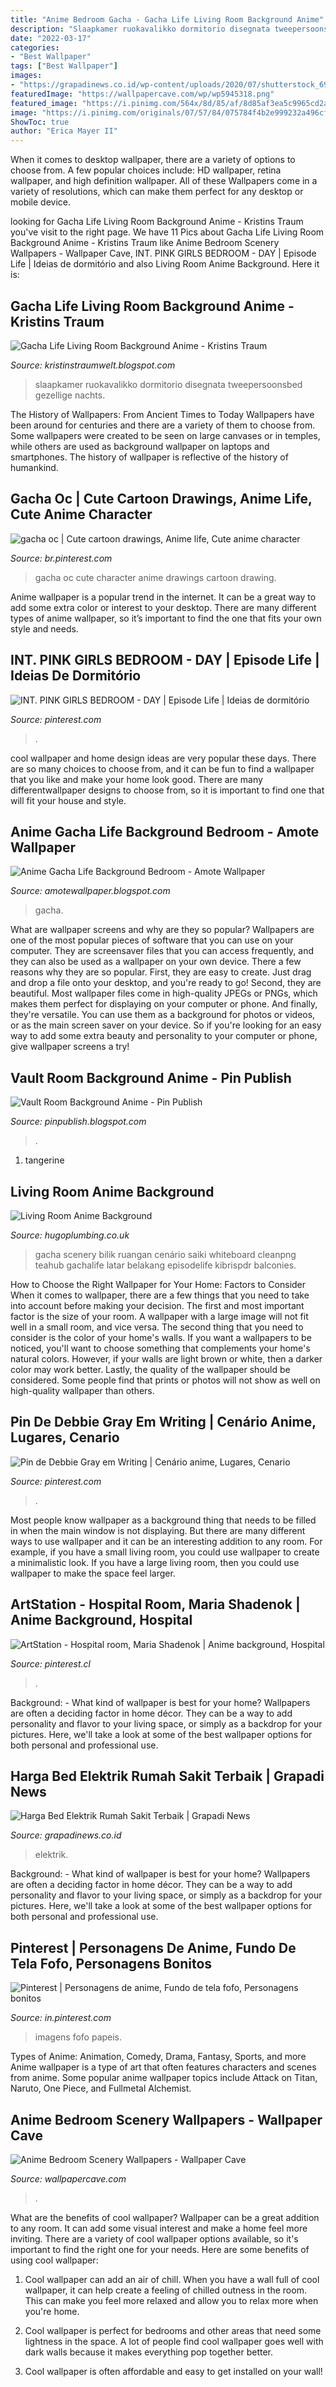 ```yaml
---
title: "Anime Bedroom Gacha - Gacha Life Living Room Background Anime"
description: "Slaapkamer ruokavalikko dormitorio disegnata tweepersoonsbed gezellige nachts"
date: "2022-03-17"
categories:
- "Best Wallpaper"
tags: ["Best Wallpaper"]
images:
- "https://grapadinews.co.id/wp-content/uploads/2020/07/shutterstock_690946096.jpg"
featuredImage: "https://wallpapercave.com/wp/wp5945318.png"
featured_image: "https://i.pinimg.com/564x/8d/85/af/8d85af3ea5c9965cd2a4ae1066c6e90c.jpg"
image: "https://i.pinimg.com/originals/07/57/84/075784f4b2e999232a496cf2d78cafcc.jpg"
ShowToc: true
author: "Erica Mayer II"
---
```



When it comes to desktop wallpaper, there are a variety of options to choose from. A few popular choices include: HD wallpaper, retina wallpaper, and high definition wallpaper. All of these Wallpapers come in a variety of resolutions, which can make them perfect for any desktop or mobile device. 

	

		
looking for Gacha Life Living Room Background Anime - Kristins Traum you've visit to the right page. We have 11 Pics about Gacha Life Living Room Background Anime - Kristins Traum like Anime Bedroom Scenery Wallpapers - Wallpaper Cave, INT. PINK GIRLS BEDROOM - DAY | Episode Life | Ideias de dormitório and also Living Room Anime Background. Here it is:
		
    
## Gacha Life Living Room Background Anime - Kristins Traum

<img loading=lazy src="https://i.pinimg.com/originals/ff/07/7a/ff077a2bf4ff1112312ffb426d000040.jpg" onerror="this.onerror=null;this.src='https://tse3.mm.bing.net/th?id=OIP.V3DoEOTC5qxb2ASKdbLt9QHaDU&amp;pid=15.1';" alt="Gacha Life Living Room Background Anime - Kristins Traum">

_Source: kristinstraumwelt.blogspot.com_

>slaapkamer ruokavalikko dormitorio disegnata tweepersoonsbed gezellige nachts. 

	

The History of Wallpapers: From Ancient Times to Today
Wallpapers have been around for centuries and there are a variety of them to choose from. Some wallpapers were created to be seen on large canvases or in temples, while others are used as background wallpaper on laptops and smartphones. The history of wallpaper is reflective of the history of humankind.

    
## Gacha Oc | Cute Cartoon Drawings, Anime Life, Cute Anime Character

<img loading=lazy src="https://i.pinimg.com/736x/4c/ba/17/4cba1770371ecdd6d009f792b12ab08f.jpg" onerror="this.onerror=null;this.src='https://tse3.mm.bing.net/th?id=OIP.pdvETKHbqMY9PGHMlGEIwwHaHa&amp;pid=15.1';" alt="gacha oc | Cute cartoon drawings, Anime life, Cute anime character">

_Source: br.pinterest.com_

>gacha oc cute character anime drawings cartoon drawing. 

	

Anime wallpaper is a popular trend in the internet. It can be a great way to add some extra color or interest to your desktop. There are many different types of anime wallpaper, so it’s important to find the one that fits your own style and needs.

    
## INT. PINK GIRLS BEDROOM - DAY | Episode Life | Ideias De Dormitório

<img loading=lazy src="https://i.pinimg.com/originals/fa/2e/9a/fa2e9a834c070e232193a8a8a031a6f2.png" onerror="this.onerror=null;this.src='https://tse1.mm.bing.net/th?id=OIP.-mV2XqqcOVkwhHH7AN9pMwHaEY&amp;pid=15.1';" alt="INT. PINK GIRLS BEDROOM - DAY | Episode Life | Ideias de dormitório">

_Source: pinterest.com_

>. 

	

cool wallpaper and home design ideas are very popular these days. There are so many choices to choose from, and it can be fun to find a wallpaper that you like and make your home look good. There are many differentwallpaper designs to choose from, so it is important to find one that will fit your house and style.

    
## Anime Gacha Life Background Bedroom - Amote Wallpaper

<img loading=lazy src="https://i0.wp.com/nerdschalk.com/wp-content/uploads/2020/07/anime-office.png?resize=564%2C684&amp;ssl=1" onerror="this.onerror=null;this.src='https://tse2.mm.bing.net/th?id=OIP.bEgfFZBkG8Gus3eQqvYdiAHaI-&amp;pid=15.1';" alt="Anime Gacha Life Background Bedroom - Amote Wallpaper">

_Source: amotewallpaper.blogspot.com_

>gacha. 

	

What are wallpaper screens and why are they so popular?
Wallpapers are one of the most popular pieces of software that you can use on your computer. They are screensaver files that you can access frequently, and they can also be used as a wallpaper on your own device. There a few reasons why they are so popular. First, they are easy to create. Just drag and drop a file onto your desktop, and you're ready to go! Second, they are beautiful. Most wallpaper files come in high-quality JPEGs or PNGs, which makes them perfect for displaying on your computer or phone. And finally, they're versatile. You can use them as a background for photos or videos, or as the main screen saver on your device. So if you're looking for an easy way to add some extra beauty and personality to your computer or phone, give wallpaper screens a try!

    
## Vault Room Background Anime - Pin Publish

<img loading=lazy src="https://i.pinimg.com/564x/8d/85/af/8d85af3ea5c9965cd2a4ae1066c6e90c.jpg" onerror="this.onerror=null;this.src='https://tse1.mm.bing.net/th?id=OIP.tiIJalIPig1O3w6Jev_PUQHaKd&amp;pid=15.1';" alt="Vault Room Background Anime - Pin Publish">

_Source: pinpublish.blogspot.com_

>. 

	

1. tangerine 

    
## Living Room Anime Background

<img loading=lazy src="https://i.pinimg.com/originals/b3/1d/e5/b31de50c98cb02d8172e8e8059bc70fc.png" onerror="this.onerror=null;this.src='https://tse2.mm.bing.net/th?id=OIP.el8MMfTp7i-BU99Db0TPHQHaGk&amp;pid=15.1';" alt="Living Room Anime Background">

_Source: hugoplumbing.co.uk_

>gacha scenery bilik ruangan cenário saiki whiteboard cleanpng teahub gachalife latar belakang episodelife kibrispdr balconies. 

	

How to Choose the Right Wallpaper for Your Home: Factors to Consider
When it comes to wallpaper, there are a few things that you need to take into account before making your decision. The first and most important factor is the size of your room. A wallpaper with a large image will not fit well in a small room, and vice versa. 
The second thing that you need to consider is the color of your home's walls. If you want a wallpapers to be noticed, you'll want to choose something that complements your home's natural colors. However, if your walls are light brown or white, then a darker color may work better. 
Lastly, the quality of the wallpaper should be considered. Some people find that prints or photos will not show as well on high-quality wallpaper than others.

    
## Pin De Debbie Gray Em Writing | Cenário Anime, Lugares, Cenario

<img loading=lazy src="https://i.pinimg.com/736x/47/d1/12/47d112a84ae786162185e34035bf9ec0.jpg" onerror="this.onerror=null;this.src='https://tse1.mm.bing.net/th?id=OIP.Dv5tdlhjGrv4fdHw8mTecQHaPo&amp;pid=15.1';" alt="Pin de Debbie Gray em Writing | Cenário anime, Lugares, Cenario">

_Source: pinterest.com_

>. 

	

Most people know wallpaper as a background thing that needs to be filled in when the main window is not displaying. But there are many different ways to use wallpaper and it can be an interesting addition to any room. For example, if you have a small living room, you could use wallpaper to create a minimalistic look. If you have a large living room, then you could use wallpaper to make the space feel larger.

    
## ArtStation - Hospital Room, Maria Shadenok | Anime Background, Hospital

<img loading=lazy src="https://i.pinimg.com/originals/07/57/84/075784f4b2e999232a496cf2d78cafcc.jpg" onerror="this.onerror=null;this.src='https://tse2.mm.bing.net/th?id=OIP.4O53ZGPEGpmyWvzSb5iAFgHaEK&amp;pid=15.1';" alt="ArtStation - Hospital room, Maria Shadenok | Anime background, Hospital">

_Source: pinterest.cl_

>. 

	

Background: - What kind of wallpaper is best for your home?
Wallpapers are often a deciding factor in home décor. They can be a way to add personality and flavor to your living space, or simply as a backdrop for your pictures. Here, we'll take a look at some of the best wallpaper options for both personal and professional use.

    
## Harga Bed Elektrik Rumah Sakit Terbaik | Grapadi News

<img loading=lazy src="https://grapadinews.co.id/wp-content/uploads/2020/07/shutterstock_690946096.jpg" onerror="this.onerror=null;this.src='https://tse2.mm.bing.net/th?id=OIP.yFNk7TdBzEqXHAeoxroodgHaE7&amp;pid=15.1';" alt="Harga Bed Elektrik Rumah Sakit Terbaik | Grapadi News">

_Source: grapadinews.co.id_

>elektrik. 

	

Background: - What kind of wallpaper is best for your home?
Wallpapers are often a deciding factor in home décor. They can be a way to add personality and flavor to your living space, or simply as a backdrop for your pictures. Here, we'll take a look at some of the best wallpaper options for both personal and professional use.

    
## Pinterest | Personagens De Anime, Fundo De Tela Fofo, Personagens Bonitos

<img loading=lazy src="https://i.pinimg.com/originals/f3/ba/d6/f3bad67ee65fa0a27fd6302ec839d9d7.jpg" onerror="this.onerror=null;this.src='https://tse4.mm.bing.net/th?id=OIP.kcyrBvF_x5if2NoZlATRhQHaJR&amp;pid=15.1';" alt="Pinterest | Personagens de anime, Fundo de tela fofo, Personagens bonitos">

_Source: in.pinterest.com_

>imagens fofo papeis. 

	

Types of Anime: Animation, Comedy, Drama, Fantasy, Sports, and more
Anime wallpaper is a type of art that often features characters and scenes from anime. Some popular anime wallpaper topics include Attack on Titan, Naruto, One Piece, and Fullmetal Alchemist.

    
## Anime Bedroom Scenery Wallpapers - Wallpaper Cave

<img loading=lazy src="https://wallpapercave.com/wp/wp5945318.png" onerror="this.onerror=null;this.src='https://tse4.mm.bing.net/th?id=OIP.XiQaHvZaDAwSBN0wyS2KIQHaEY&amp;pid=15.1';" alt="Anime Bedroom Scenery Wallpapers - Wallpaper Cave">

_Source: wallpapercave.com_

>. 

	

What are the benefits of cool wallpaper?
Wallpaper can be a great addition to any room. It can add some visual interest and make a home feel more inviting. There are a variety of cool wallpaper options available, so it's important to find the right one for your needs. Here are some benefits of using cool wallpaper: 
1. Cool wallpaper can add an air of chill. When you have a wall full of cool wallpaper, it can help create a feeling of chilled outness in the room. This can make you feel more relaxed and allow you to relax more when you're home. 

2. Cool wallpaper is perfect for bedrooms and other areas that need some lightness in the space. A lot of people find cool wallpaper goes well with dark walls because it makes everything pop together better. 

3. Cool wallpaper is often affordable and easy to get installed on your wall!

